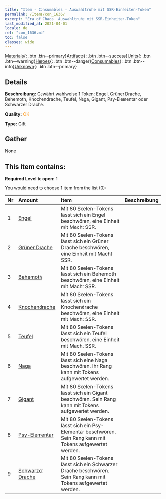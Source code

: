 ```yaml
---
title: "Item - Consumables - Auswahltruhe mit SSR-Einheiten-Token"
permalink: /Items/con_1636/
excerpt: "Era of Chaos  Auswahltruhe mit SSR-Einheiten-Token"
last_modified_at: 2021-04-01
locale: de
ref: "con_1636.md"
toc: false
classes: wide
---
```

 [Materials](/de/Items/){: .btn .btn--primary}[Artifacts](/de/Items/Artifacts/){: .btn .btn--success}[Units](/de/Items/Units/){: .btn .btn--warning}[Heroes](/de/Items/Heroes/){: .btn .btn--danger}[Consumables](/de/Items/Consumables/){: .btn .btn--info}[Unknown](/de/Items/Unknown/){: .btn .btn--primary}

## Details
 **Beschreibung:** Gewährt wahlweise 1 Token: Engel, Grüner Drache, Behemoth, Knochendrache, Teufel, Naga, Gigant, Psy-Elementar oder Schwarzer Drache.

 **Quality:** <span style="color: #FF8C00">OK</span>

 **Type:** Gift

## Gather

  None

## This item contains:

 **Required Level to open:** 1

 You would need to choose 1 item from the list (0):

  | Nr | Amount |     Item    | Beschreibung |
  |:---|:-------|:------------|:-----------:|
  | 1 | [Engel](/de/Items/unt_196/) | Mit 80 Seelen-Tokens lässt sich ein Engel beschwören, eine Einheit mit Macht SSR. | 
  | 2 | [Grüner Drache](/de/Items/unt_205/) | Mit 80 Seelen-Tokens lässt sich ein Grüner Drache beschwören, eine Einheit mit Macht SSR. | 
  | 3 | [Behemoth](/de/Items/unt_223/) | Mit 80 Seelen-Tokens lässt sich ein Behemoth beschwören, eine Einheit mit Macht SSR. | 
  | 4 | [Knochendrache](/de/Items/unt_214/) | Mit 80 Seelen-Tokens lässt sich ein Knochendrache beschwören, eine Einheit mit Macht SSR. | 
  | 5 | [Teufel](/de/Items/unt_232/) | Mit 80 Seelen-Tokens lässt sich ein Teufel beschwören, eine Einheit mit Macht SSR. | 
  | 6 | [Naga](/de/Items/unt_240/) | Mit 80 Seelen-Tokens lässt sich eine Naga beschwören. Ihr Rang kann mit Tokens aufgewertet werden. | 
  | 7 | [Gigant](/de/Items/unt_241/) | Mit 80 Seelen-Tokens lässt sich ein Gigant beschwören. Sein Rang kann mit Tokens aufgewertet werden. | 
  | 8 | [Psy-Elementar](/de/Items/unt_267/) | Mit 80 Seelen-Tokens lässt sich ein Psy-Elementar beschwören. Sein Rang kann mit Tokens aufgewertet werden. | 
  | 9 | [Schwarzer Drache](/de/Items/unt_250/) | Mit 80 Seelen-Tokens lässt sich ein Schwarzer Drache beschwören. Sein Rang kann mit Tokens aufgewertet werden. | 
